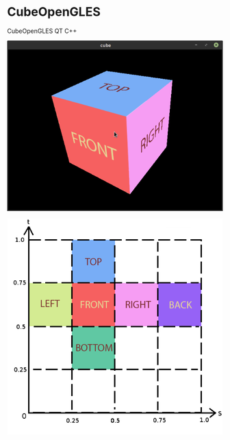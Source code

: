 # CubeOpenGLES
CubeOpenGLES QT C++



![alt tag](https://github.com/dzanis/CubeOpenGLES/blob/master/screenshot.png)





![alt tag](https://github.com/dzanis/CubeOpenGLES/blob/master/texture_coord.png)
